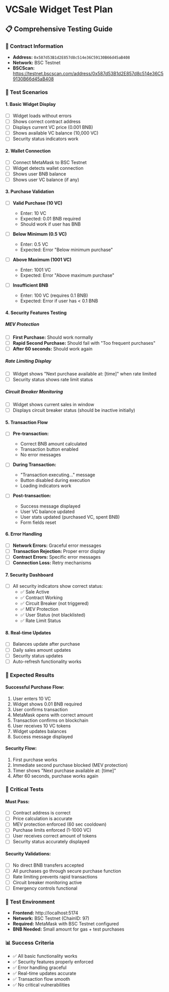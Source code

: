 # VCSale Widget Test Plan

## 📋 Comprehensive Testing Guide

### 🔗 Contract Information
- **Address:** `0x587d53B1d2E857d8c514e36C59130B66d45aB408`
- **Network:** BSC Testnet
- **BSCScan:** https://testnet.bscscan.com/address/0x587d53B1d2E857d8c514e36C59130B66d45aB408

### 🧪 Test Scenarios

#### 1. Basic Widget Display
- [ ] Widget loads without errors
- [ ] Shows correct contract address
- [ ] Displays current VC price (0.001 BNB)
- [ ] Shows available VC balance (10,000 VC)
- [ ] Security status indicators work

#### 2. Wallet Connection
- [ ] Connect MetaMask to BSC Testnet
- [ ] Widget detects wallet connection
- [ ] Shows user BNB balance
- [ ] Shows user VC balance (if any)

#### 3. Purchase Validation
- [ ] **Valid Purchase (10 VC)**
  - Enter: 10 VC
  - Expected: 0.01 BNB required
  - Should work if user has BNB

- [ ] **Below Minimum (0.5 VC)**
  - Enter: 0.5 VC
  - Expected: Error "Below minimum purchase"

- [ ] **Above Maximum (1001 VC)**
  - Enter: 1001 VC  
  - Expected: Error "Above maximum purchase"

- [ ] **Insufficient BNB**
  - Enter: 100 VC (requires 0.1 BNB)
  - Expected: Error if user has < 0.1 BNB

#### 4. Security Features Testing

##### MEV Protection
- [ ] **First Purchase:** Should work normally
- [ ] **Rapid Second Purchase:** Should fail with "Too frequent purchases"
- [ ] **After 60 seconds:** Should work again

##### Rate Limiting Display
- [ ] Widget shows "Next purchase available at: [time]" when rate limited
- [ ] Security status shows rate limit status

##### Circuit Breaker Monitoring
- [ ] Widget shows current sales in window
- [ ] Displays circuit breaker status (should be inactive initially)

#### 5. Transaction Flow
- [ ] **Pre-transaction:**
  - Correct BNB amount calculated
  - Transaction button enabled
  - No error messages

- [ ] **During Transaction:**
  - "Transaction executing..." message
  - Button disabled during execution
  - Loading indicators work

- [ ] **Post-transaction:**
  - Success message displayed
  - User VC balance updated
  - User stats updated (purchased VC, spent BNB)
  - Form fields reset

#### 6. Error Handling
- [ ] **Network Errors:** Graceful error messages
- [ ] **Transaction Rejection:** Proper error display
- [ ] **Contract Errors:** Specific error messages
- [ ] **Connection Loss:** Retry mechanisms

#### 7. Security Dashboard
- [ ] All security indicators show correct status:
  - ✅ Sale Active
  - ✅ Contract Working
  - ✅ Circuit Breaker (not triggered)
  - ✅ MEV Protection
  - ✅ User Status (not blacklisted)
  - ✅ Rate Limit Status

#### 8. Real-time Updates
- [ ] Balances update after purchase
- [ ] Daily sales amount updates
- [ ] Security status updates
- [ ] Auto-refresh functionality works

### 🎯 Expected Results

#### Successful Purchase Flow:
1. User enters 10 VC
2. Widget shows 0.01 BNB required
3. User confirms transaction
4. MetaMask opens with correct amount
5. Transaction confirms on blockchain
6. User receives 10 VC tokens
7. Widget updates balances
8. Success message displayed

#### Security Flow:
1. First purchase works
2. Immediate second purchase blocked (MEV protection)
3. Timer shows "Next purchase available at: [time]"
4. After 60 seconds, purchase works again

### 🚨 Critical Tests

#### Must Pass:
- [ ] Contract address is correct
- [ ] Price calculation is accurate
- [ ] MEV protection enforced (60 sec cooldown)
- [ ] Purchase limits enforced (1-1000 VC)
- [ ] User receives correct amount of tokens
- [ ] Security status accurately displayed

#### Security Validations:
- [ ] No direct BNB transfers accepted
- [ ] All purchases go through secure purchase function
- [ ] Rate limiting prevents rapid transactions
- [ ] Circuit breaker monitoring active
- [ ] Emergency controls functional

### 🔧 Test Environment
- **Frontend:** http://localhost:5174
- **Network:** BSC Testnet (ChainID: 97)
- **Required:** MetaMask with BSC Testnet configured
- **BNB Needed:** Small amount for gas + test purchases

### 📊 Success Criteria
- ✅ All basic functionality works
- ✅ Security features properly enforced  
- ✅ Error handling graceful
- ✅ Real-time updates accurate
- ✅ Transaction flow smooth
- ✅ No critical vulnerabilities 